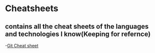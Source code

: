 # Cheatsheets

## contains all the cheat sheets of the languages and technologies I know(Keeping for refernce)


-[Git Cheat sheet](./git-cheat-sheet.pdf)



